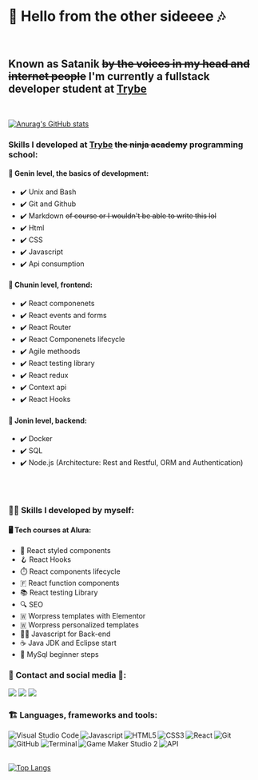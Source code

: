 #  🎵 Hello from the other sideeee 🎶 
<br>

## Known as **Satanik** ~~by the voices in my head and internet people~~ I'm currently a fullstack developer **student** at [Trybe](https://www.linkedin.com/school/betrybe/) 
<br>

[![Anurag's GitHub stats](https://github-readme-stats.vercel.app/api?username=Satanikole&show_icons=true&theme=gotham&count_private=true)](https://github.com/Satanikole/github-readme-stats)

### Skills I developed at [Trybe](https://www.linkedin.com/school/betrybe/) ~~the ninja academy~~ programming school:  
#### 🍃 Genin level, the basics of development:
 - ✔️ Unix and Bash
 - ✔️ Git and Github
 - ✔️ Markdown ~~of course or I wouldn't be able to write this lol~~ 
 - ✔️ Html
 - ✔️ CSS 
 - ✔️ Javascript
 - ✔️ Api consumption

 #### 🍃 Chunin level, frontend: 
 - ✔️ React componenets
 - ✔️ React events and forms
 - ✔️ React Router
 - ✔️ React Componenets lifecycle 
 - ✔️ Agile methoods
 - ✔️ React testing library 
 - ✔️ React redux
 - ✔️ Context api
 - ✔️ React Hooks 

 #### 🍃 Jonin level, backend:
 - ✔️ Docker
 - ✔️ SQL
 - ✔️ Node.js (Architecture: Rest and Restful, ORM and Authentication)
 <br>
 <br>
 
 ### 👩‍💻 Skills I developed by myself:
#### 🖥️ Tech courses at Alura: 
 - 🎀 React styled components
 - 🪝 React Hooks
 - ⏱️ React components lifecycle
 - 🇫 React function components
 - 📚 React testing Library
 - 🔍 SEO
 - 🇼 Worpress templates with Elementor
 - 🇼 Worpress personalized templates
 - 🐱‍💻 Javascript for Back-end 
 - ☕ Java JDK and Eclipse start
 - 🎲 MySql beginner steps

 ### 📱 Contact and social media 📱: 
 <a href="https://www.linkedin.com/in/nicole-calderari/" target="_blank"><img src="https://img.icons8.com/nolan/30/linkedin.png"/></a>
 <a href="https://t.me/Satanik_Calderari" target="_blank"><img src="https://img.icons8.com/nolan/30/telegram-app.png"/></a>
 <a href="mailto:nicole_calderari@hotmail.com" target="_blank"><img src="https://img.icons8.com/nolan/30/email-open.png"/></a>


### 🏗️ Languages, frameworks and tools: 
<img align="left" alt="Visual Studio Code" src="https://img.icons8.com/nolan/30/visual-studio-2019.png"/>
<img align="left" alt="Javascript" src="https://img.icons8.com/nolan/30/javascript.png"/>
<img align="left" alt="HTML5" src="https://img.icons8.com/nolan/30/html-5.png"/>
<img align="left" alt="CSS3" src="https://img.icons8.com/nolan/30/css-filetype.png"/>
<img align="left" alt="React" src="https://img.icons8.com/nolan/30/react-native.png"/>
<img align="left" alt="Git" src="https://img.icons8.com/nolan/30/git.png"/>
<img align="left" alt="GitHub" src="https://img.icons8.com/nolan/30/github.png"/>
<img align="left" alt="Terminal" src="https://img.icons8.com/nolan/30/console.png"/>
<img align="left" alt="Game Maker Studio 2" src="https://img.icons8.com/nolan/30/game-maker.png"/>
<img align="left" alt="API" src="https://img.icons8.com/nolan/30/api-settings.png"/>

<br>
<br>
<br>

[![Top Langs](https://github-readme-stats.vercel.app/api/top-langs/?username=Satanikole&layout=compact&theme=gotham&count_private=true)](https://github.com/anuraghazra/github-readme-stats)

 <!-- I got most of the icons from <a href="https://icons8.com"></a> -->
